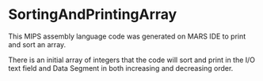 # SortingAndPrintingArray
This MIPS assembly language code was generated on MARS IDE to print and sort an array. 

There is an initial array of integers that the code will sort and print in the I/O text field and Data Segment in both increasing and decreasing order. 
